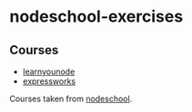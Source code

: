 # nodeschool-exercises

## Courses

* [learnyounode](https://github.com/workshopper/learnyounode)
* [expressworks](https://github.com/azat-co/expressworks)

Courses taken from [nodeschool](https://nodeschool.io/).